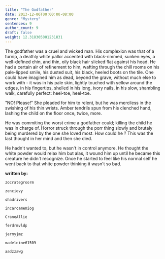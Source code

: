 ```yaml
---
title: "The Godfather"
date: 2013-12-06T00:00:00-08:00
genre: "Mystery"
sentences: 9
author_count: 9
draft: false
weight: 12.318305001231831
---
```



The godfather was a cruel and wicked man.
His complexion was that of a turnip, a deathly white pallor accented with black-rimmed, sunken eyes, a well-defined chin, and thin, oily black hair slicked flat against his head.
He had a certain air of refinement to him, wafting through the chill rooms on his pale-lipped smile, his dusted suit, his black, heeled boots on the tile.
One could have imagined him as dead, beyond the grave, without much else to work with - it was in his pale skin, lightly touched with yellow around the edges, in his fingertips, shelled in his long, ivory nails, in his slow, shambling walk, carefully perfect: heel-toe, heel-toe.

&quot;NO! Please!&quot; She pleaded
for him to relent, but he was merciless in the swishing of his thin wrists. Amber tendrils spun from his clenched hand, lashing the child on the floor once, twice, more.

He was commiting the worst crime a godfather could; killing the child he was in charge of. Horror struck through the porr thing slowly and brutaly being murdered by the one she loved most. How could he ? This was the last thought in her mind and then she died.

He hadn't wanted to, but he wasn't in control anymore.
He thought the white powder would relax him but alas, it wound him up until he became this creature he didn't recognize. Once he started to feel like his normal self he went back to that white powder thinking it wasn't so bad.

**written by:**

`zocrategroorm`

`zencievy`

`shadrivers`

`incarcamemiog`

`CraneAllie`

`ferdrmvldp`

`jermyjmz`

`madeleine61509`

`aadzzawg`

